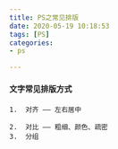 ```yaml
---
title: PS之常见排版
date: 2020-05-19 10:18:53
tags: [PS]
categories: 
- ps

---
```


#### 文字常见排版方式

	1.	对齐 —— 左右居中
	
	2.	对比 —— 粗细、颜色、疏密
 	3.	分组